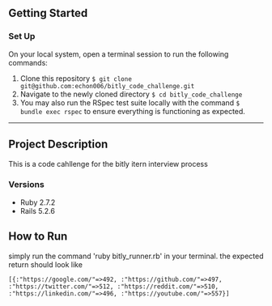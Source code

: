## Getting Started

### Set Up
On your local system, open a terminal session to run the following commands:
1. Clone this repository `$ git clone git@github.com:echon006/bitly_code_challenge.git`
2. Navigate to the newly cloned directory `$ cd bitly_code_challenge`
3. You may also run the RSpec test suite locally with the command `$ bundle exec rspec` to ensure everything is functioning as expected.

----------

## Project Description

This is a code cahllenge for the bitly itern interview process

### Versions

- Ruby 2.7.2
- Rails 5.2.6

## How to Run

simply run the command 'ruby bitly_runner.rb' in your terminal.
the expected return should look like 
</br>
```
[{:"https://google.com/"=>492, :"https://github.com/"=>497, :"https://twitter.com/"=>512, :"https://reddit.com/"=>510, :"https://linkedin.com/"=>496, :"https://youtube.com/"=>557}]
```
